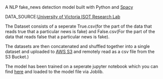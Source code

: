 A NLP fake_news detection model built with Python and [Spacy](https://spacy.io/usage/spacy-101)

DATA_SOURCE:[University of Victoria ISOT Research Lab](https://www.uvic.ca/engineering/ece/isot/datasets/fake-news/index.php)

The Dataset consists of a seperate True.csv(for the part of the data that reads true that a particular news is fake) and False.csv(For the part of the data that reads false that a particular news is fake).

The datasets are then concatenated and shuffled together into a single dataset and uploaded to [AWS S3](https://docs.aws.amazon.com/AmazonS3/latest/userguide/Welcome.html) and remotely read as a csv file from the S3 Bucket.)

The model has been trained on a seperate jupyter notebook which you can find [here](https://github.com/E-wave112/ml_proj_2/blob/master/fake_news_models.ipynb) and loaded to the model file via Joblib.
